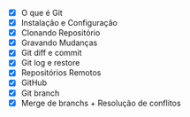 - [x] O que é Git
- [x] Instalação e Configuração
- [x] Clonando Repositório
- [x] Gravando Mudanças
- [x] Git diff e commit
- [x] Git log e restore
- [x] Repositórios Remotos
- [x] GitHub
- [x] Git branch
- [x] Merge de branchs + Resolução de conflitos